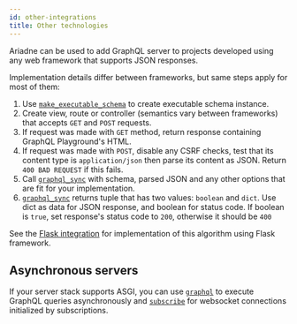 ```yaml
---
id: other-integrations
title: Other technologies
---
```



Ariadne can be used to add GraphQL server to projects developed using any web framework that supports JSON responses.

Implementation details differ between frameworks, but same steps apply for most of them:

1. Use [`make_executable_schema`](api-reference.md#make_executable_schema) to create executable schema instance.
2. Create view, route or controller (semantics vary between frameworks) that accepts `GET` and `POST` requests.
3. If request was made with `GET` method, return response containing GraphQL Playground's HTML.
4. If request was made with `POST`, disable any CSRF checks, test that its content type is `application/json` then parse its content as JSON. Return `400 BAD REQUEST` if this fails.
5. Call [`graphql_sync`](api-reference.md#graphql_sync) with schema, parsed JSON and any other options that are fit for your implementation.
6. [`graphql_sync`](api-reference.md#graphql_sync) returns tuple that has two values: `boolean` and `dict`. Use dict as data for JSON response, and boolean for status code. If boolean is `true`, set response's status code to `200`, otherwise it should be `400`

See the [Flask integration](flask-integration.md) for implementation of this algorithm using Flask framework.


## Asynchronous servers

If your server stack supports ASGI, you can use [`graphql`](api-reference.md#graphql) to execute GraphQL queries asynchronously and [`subscribe`](api-reference.md#subscribe) for websocket connections initialized by subscriptions.